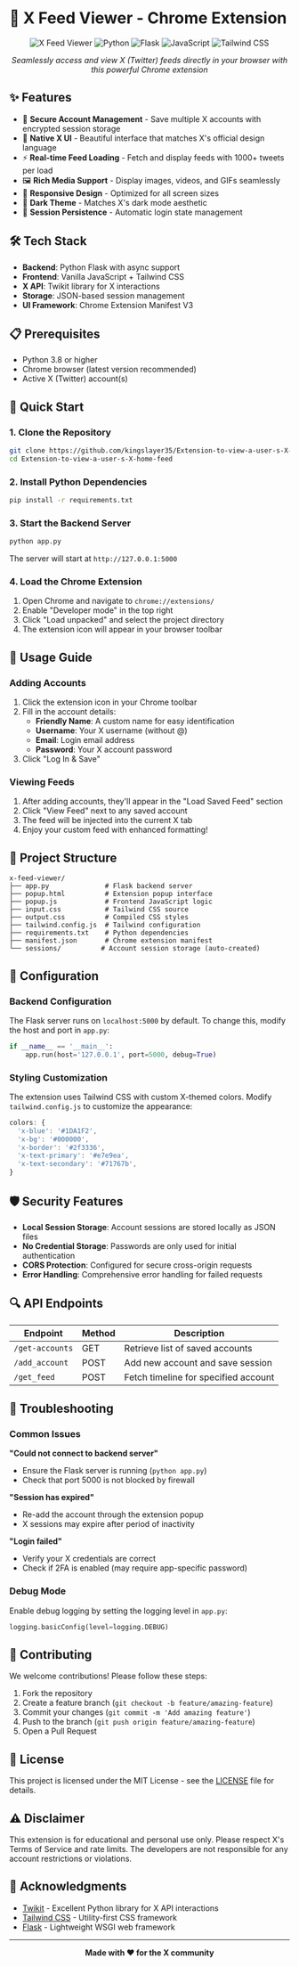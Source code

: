 # 🚀 X Feed Viewer - Chrome Extension

<div align="center">

![X Feed Viewer](https://img.shields.io/badge/Chrome_Extension-X_Feed_Viewer-1DA1F2?style=for-the-badge&logo=googlechrome&logoColor=white)
![Python](https://img.shields.io/badge/Python-3.8+-3776AB?style=for-the-badge&logo=python&logoColor=white)
![Flask](https://img.shields.io/badge/Flask-2.0+-000000?style=for-the-badge&logo=flask&logoColor=white)
![JavaScript](https://img.shields.io/badge/JavaScript-ES6+-F7DF1E?style=for-the-badge&logo=javascript&logoColor=black)
![Tailwind CSS](https://img.shields.io/badge/Tailwind_CSS-3.0+-38B2AC?style=for-the-badge&logo=tailwind-css&logoColor=white)

*Seamlessly access and view X (Twitter) feeds directly in your browser with this powerful Chrome extension*

</div>

## ✨ Features

- 🔐 **Secure Account Management** - Save multiple X accounts with encrypted session storage
- 🎨 **Native X UI** - Beautiful interface that matches X's official design language
- ⚡ **Real-time Feed Loading** - Fetch and display feeds with 1000+ tweets per load
- 🖼️ **Rich Media Support** - Display images, videos, and GIFs seamlessly
- 📱 **Responsive Design** - Optimized for all screen sizes
- 🌙 **Dark Theme** - Matches X's dark mode aesthetic
- 🔄 **Session Persistence** - Automatic login state management

## 🛠️ Tech Stack

- **Backend**: Python Flask with async support
- **Frontend**: Vanilla JavaScript + Tailwind CSS
- **X API**: Twikit library for X interactions
- **Storage**: JSON-based session management
- **UI Framework**: Chrome Extension Manifest V3

## 📋 Prerequisites

- Python 3.8 or higher
- Chrome browser (latest version recommended)
- Active X (Twitter) account(s)

## 🚀 Quick Start

### 1. Clone the Repository

```bash
git clone https://github.com/kingslayer35/Extension-to-view-a-user-s-X-home-feed.git
cd Extension-to-view-a-user-s-X-home-feed
```

### 2. Install Python Dependencies

```bash
pip install -r requirements.txt
```

### 3. Start the Backend Server

```bash
python app.py
```

The server will start at `http://127.0.0.1:5000`

### 4. Load the Chrome Extension

1. Open Chrome and navigate to `chrome://extensions/`
2. Enable "Developer mode" in the top right
3. Click "Load unpacked" and select the project directory
4. The extension icon will appear in your browser toolbar

## 🎯 Usage Guide

### Adding Accounts

1. Click the extension icon in your Chrome toolbar
2. Fill in the account details:
   - **Friendly Name**: A custom name for easy identification
   - **Username**: Your X username (without @)
   - **Email**: Login email address
   - **Password**: Your X account password
3. Click "Log In & Save"

### Viewing Feeds

1. After adding accounts, they'll appear in the "Load Saved Feed" section
2. Click "View Feed" next to any saved account
3. The feed will be injected into the current X tab
4. Enjoy your custom feed with enhanced formatting!

## 📁 Project Structure

```
x-feed-viewer/
├── app.py              # Flask backend server
├── popup.html          # Extension popup interface
├── popup.js            # Frontend JavaScript logic
├── input.css           # Tailwind CSS source
├── output.css          # Compiled CSS styles
├── tailwind.config.js  # Tailwind configuration
├── requirements.txt    # Python dependencies
├── manifest.json       # Chrome extension manifest
└── sessions/          # Account session storage (auto-created)
```

## 🔧 Configuration

### Backend Configuration

The Flask server runs on `localhost:5000` by default. To change this, modify the host and port in `app.py`:

```python
if __name__ == '__main__':
    app.run(host='127.0.0.1', port=5000, debug=True)
```

### Styling Customization

The extension uses Tailwind CSS with custom X-themed colors. Modify `tailwind.config.js` to customize the appearance:

```javascript
colors: {
  'x-blue': '#1DA1F2',
  'x-bg': '#000000',
  'x-border': '#2f3336',
  'x-text-primary': '#e7e9ea',
  'x-text-secondary': '#71767b',
}
```

## 🛡️ Security Features

- **Local Session Storage**: Account sessions are stored locally as JSON files
- **No Credential Storage**: Passwords are only used for initial authentication
- **CORS Protection**: Configured for secure cross-origin requests
- **Error Handling**: Comprehensive error handling for failed requests

## 🔍 API Endpoints

| Endpoint | Method | Description |
|----------|--------|-------------|
| `/get-accounts` | GET | Retrieve list of saved accounts |
| `/add_account` | POST | Add new account and save session |
| `/get_feed` | POST | Fetch timeline for specified account |

## 🐛 Troubleshooting

### Common Issues

**"Could not connect to backend server"**
- Ensure the Flask server is running (`python app.py`)
- Check that port 5000 is not blocked by firewall

**"Session has expired"**
- Re-add the account through the extension popup
- X sessions may expire after period of inactivity

**"Login failed"**
- Verify your X credentials are correct
- Check if 2FA is enabled (may require app-specific password)

### Debug Mode

Enable debug logging by setting the logging level in `app.py`:

```python
logging.basicConfig(level=logging.DEBUG)
```

## 🤝 Contributing

We welcome contributions! Please follow these steps:

1. Fork the repository
2. Create a feature branch (`git checkout -b feature/amazing-feature`)
3. Commit your changes (`git commit -m 'Add amazing feature'`)
4. Push to the branch (`git push origin feature/amazing-feature`)
5. Open a Pull Request

## 📄 License

This project is licensed under the MIT License - see the [LICENSE](LICENSE) file for details.

## ⚠️ Disclaimer

This extension is for educational and personal use only. Please respect X's Terms of Service and rate limits. The developers are not responsible for any account restrictions or violations.

## 🙏 Acknowledgments

- [Twikit](https://github.com/d60/twikit) - Excellent Python library for X API interactions
- [Tailwind CSS](https://tailwindcss.com/) - Utility-first CSS framework
- [Flask](https://flask.palletsprojects.com/) - Lightweight WSGI web framework

---

<div align="center">

**Made with ❤️ for the X community**

</div>
